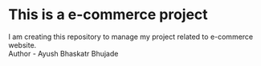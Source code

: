 # This is a e-commerce project
I am creating this repository to manage my project related to e-commerce website.
<br>
Author - Ayush Bhaskatr Bhujade